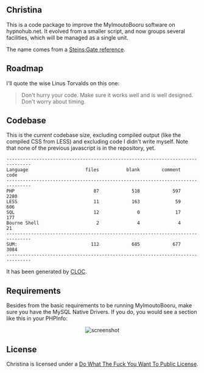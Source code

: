 ## Christina

This is a code package to improve the MyImoutoBooru software on hypnohub.net.
It evolved from a smaller script, and now groups several facilities, which
will be managed as a single unit.

The name comes from a [Steins;Gate reference](http://www.youtube.com/watch?v=a-GqSWsISVs).

## Roadmap

I'll quote the wise Linus Torvalds on this one:

> Don't hurry your code. Make sure it works well and is well designed. Don't worry about timing.

## Codebase

This is the *current* codebase size, excluding compiled output (like the compiled CSS from LESS) and excluding code I didn't write myself. Note that none of the previous javascript is in the repository, yet.

    -------------------------------------------------------------------------------
    Language                     files          blank        comment           code
    -------------------------------------------------------------------------------
    PHP                             87            518            597           2280
    LESS                            11            163             59            606
    SQL                             12              0             17            177
    Bourne Shell                     2              4              4             21
    -------------------------------------------------------------------------------
    SUM:                           112            685            677           3084
    -------------------------------------------------------------------------------

It has been generated by [CLOC](http://cloc.sourceforge.net).

## Requirements

Besides from the basic requirements to be running MyImoutoBooru, make sure you have the MySQL Native Drivers. If you do, you would see a section like this in your PHPInfo:

<p align="center"><img alt="screenshot" src="https://raw.github.com/stem-cell/christina/master/doc/images/mysqlnd.png" /></p>

## License

Christina is licensed under a [Do What The Fuck You Want To Public License](http://www.wtfpl.net/).
